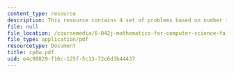 ```yaml
---
content_type: resource
description: This resource contains 4 set of problems based on number theory I.
file: null
file_location: /coursemedia/6-042j-mathematics-for-computer-science-fall-2005/e4c90829f16c125f5c1372c6d3b44437_cp6w.pdf
file_type: application/pdf
resourcetype: Document
title: cp6w.pdf
uid: e4c90829-f16c-125f-5c13-72c6d3b44437
---
```

